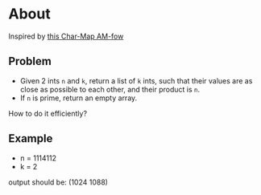 # About
Inspired by [this Char-Map AM-fow](https://llamalab.com/automate/community/flows/39511)

## Problem
- Given 2 ints `n` and `k`, return a list of `k` ints, such that their values are as close as possible to each other, and their product is `n`.
- If `n` is prime, return an empty array.

How to do it efficiently?

## Example
- n = 1114112
- k = 2

output should be: (1024 1088)
